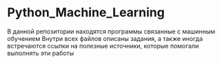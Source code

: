 # Python_Machine_Learning
В данной репозитории находятся программы связанные с машинным обучением
Внутри всех файлов описаны задания, а также иногда встречаются ссылки на полезные источники, которые помогали выполнять эти работы
